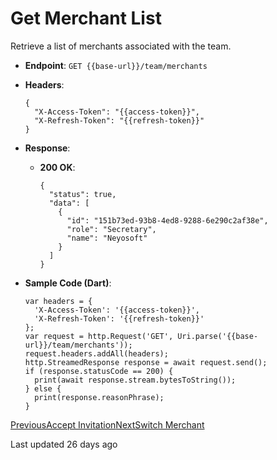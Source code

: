 # Get Merchant List

Retrieve a list of merchants associated with the team.

*   **Endpoint**: `GET {{base-url}}/team/merchants`
    
*   **Headers**:

    ```
    {
      "X-Access-Token": "{{access-token}}",
      "X-Refresh-Token": "{{refresh-token}}"
    }
    ```
    
*   **Response**:
    
    *   **200 OK**:

        ```
        {
          "status": true,
          "data": [
            {
              "id": "151b73ed-93b8-4ed8-9288-6e290c2af38e",
              "role": "Secretary",
              "name": "Neyosoft"
            }
          ]
        }
        ```
        
    
*   **Sample Code (Dart)**:

    ```
    var headers = {
      'X-Access-Token': '{{access-token}}',
      'X-Refresh-Token': '{{refresh-token}}'
    };
    var request = http.Request('GET', Uri.parse('{{base-url}}/team/merchants'));
    request.headers.addAll(headers);
    http.StreamedResponse response = await request.send();
    if (response.statusCode == 200) {
      print(await response.stream.bytesToString());
    } else {
      print(response.reasonPhrase);
    }
    ```
    

[PreviousAccept Invitation](/xpress-wallet-api/merchant/team/accept-invitation)[NextSwitch Merchant](/xpress-wallet-api/merchant/team/switch-merchant)

Last updated 26 days ago